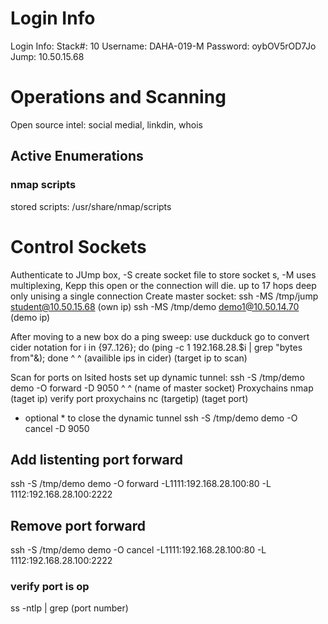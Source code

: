 # Login Info
Login Info:
Stack#: 10
Username: DAHA-019-M
Password: oybOV5rOD7Jo
Jump: 10.50.15.68
# Operations and Scanning
Open source intel:
  social medial, linkdin, whois


## Active Enumerations
### nmap scripts
  stored scripts:
    /usr/share/nmap/scripts

# Control Sockets
Authenticate to JUmp box, -S create socket file to store socket s, -M uses multiplexing, Kepp this open or the connection will die. up to 17 hops deep only unising a single connection
  Create master socket:
  ssh -MS /tmp/jump student@10.50.15.68 (own ip)
  ssh -MS /tmp/demo demo1@10.50.14.70 (demo ip)

After moving to a new box do a ping sweep:
  use duckduck go to convert cider notation
  for i in {97..126}; do (ping -c 1 192.168.28.$i | grep "bytes from"&); done
                ^                          ^
        (availible ips in cider)      (target ip to scan)

Scan for ports on lsited hosts
  set up dynamic tunnel:
    ssh -S /tmp/demo demo -O forward -D 9050
                  ^    ^
              (name of master socket)
  Proxychains nmap (taget ip) 
  verify port
  proxychains nc (targetip) (taget port)
  
  * optional *
    to close the dynamic tunnel
    ssh -S /tmp/demo demo -O cancel -D 9050

  ## Add listenting port forward
  ssh -S /tmp/demo demo -O forward -L1111:192.168.28.100:80 -L 1112:192.168.28.100:2222
  ## Remove port forward
  ssh -S /tmp/demo demo -O cancel -L1111:192.168.28.100:80 -L 1112:192.168.28.100:2222

  ### verify port is op 
  ss -ntlp | grep (port number)

